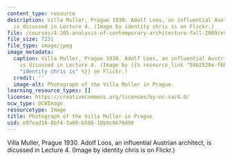 ```yaml
---
content_type: resource
description: Villa Muller, Prague 1930. Adolf Loos, an influential Austrian architect,
  is dicussed in Lecture 4. (Image by identity chris is on Flickr.)
file: /courses/4-205-analysis-of-contemporary-architecture-fall-2009/e97ead168bf43a00b58818b9c8676d98_4-205f09-th.jpg
file_size: 7231
file_type: image/jpeg
image_metadata:
  caption: Villa Muller, Prague 1930. Adolf Loos, an influential Austrian architect,
    is dicussed in Lecture 4. (Image by {{% resource_link "58b2520e-f6bc-445c-b211-5b8004b37fdd"
    "identity chris is" %}} on Flickr.)
  credit: ''
  image-alt: Photograph of the Villa Muller in Prague.
learning_resource_types: []
license: https://creativecommons.org/licenses/by-nc-sa/4.0/
ocw_type: OCWImage
resourcetype: Image
title: Photograph of the Villa Muller in Prague
uid: e97ead16-8bf4-3a00-b588-18b9c8676d98
---
```

Villa Muller, Prague 1930. Adolf Loos, an influential Austrian architect, is dicussed in Lecture 4. (Image by identity chris is on Flickr.)